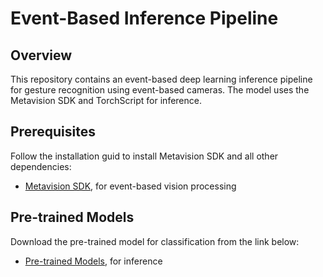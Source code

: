 # Event-Based Inference Pipeline

## Overview

This repository contains an event-based deep learning inference pipeline for gesture recognition using event-based cameras. The model uses the Metavision SDK and TorchScript for inference. 

## Prerequisites

Follow the installation guid to install Metavision SDK and all other dependencies:
- [Metavision SDK](https://docs.prophesee.ai/stable/installation/index.html), for event-based vision processing

## Pre-trained Models

Download the pre-trained model for classification from the link below:

- [Pre-trained Models](https://docs.prophesee.ai/stable/guides/pre-trained_models.html?highlight=mobilenetv2_chifoumi%20zip), for inference
